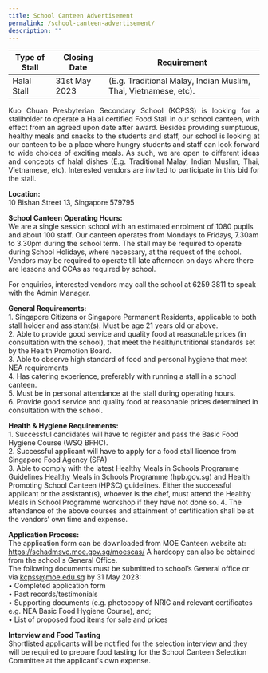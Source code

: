 ```yaml
---
title: School Canteen Advertisement
permalink: /school-canteen-advertisement/
description: ""
---
```

| Type of Stall | Closing Date | Requirement |
| -------- | -------- | -------- |
| Halal Stall     | 31st May 2023     | (E.g. Traditional Malay, Indian Muslim, Thai, Vietnamese, etc).    |

<p align="justify">
Kuo Chuan Presbyterian Secondary School (KCPSS) is looking for a stallholder to operate a Halal certified Food Stall in our school canteen, with effect from an agreed upon date after award. Besides providing sumptuous, healthy meals and snacks to the students and staff, our school is looking at our canteen to be a place where hungry students and staff can look forward to wide choices of exciting meals.  As such, we are open to different ideas and concepts of halal dishes (E.g. Traditional Malay, Indian Muslim, Thai, Vietnamese, etc).  Interested vendors are invited to participate in this bid for the stall.
	
**Location:**<br>
10 Bishan Street 13, Singapore 579795
	
**School Canteen Operating Hours:**<br>
We are a single session school with an estimated enrolment of 1080 pupils and about 100 staff. Our canteen operates from Mondays to Fridays, 7.30am to 3.30pm during the school term. The stall may be required to operate during School Holidays, where necessary, at the request of the school. Vendors may be required to operate till late afternoon on days where there are lessons and CCAs as required by school.<br>
	
For enquiries, interested vendors may call the school at 6259 3811 to speak with the Admin Manager.

**General Requirements:**<br>
	1.	Singapore Citizens or Singapore Permanent Residents, applicable to both stall holder and assistant(s). Must be age 21 years old or above.<br>
2.	Able to provide good service and quality food at reasonable prices (in consultation with the school), that meet the health/nutritional standards set by the Health Promotion Board.<br>
3.	Able to observe high standard of food and personal hygiene that meet NEA requirements<br>
4.	Has catering experience, preferably with running a stall in a school canteen.<br>
5.	Must be in personal attendance at the stall during operating hours.<br>
6.	Provide good service and quality food at reasonable prices determined in consultation with the school.<br>

**Health &amp; Hygiene Requirements:**<br>
	1.  Successful candidates will have to register and pass the Basic Food Hygiene Course (WSQ BFHC).<br>
2.  Successful applicant will have to apply for a food stall licence from Singapore Food Agency (SFA)<br>
3.  Able to comply with the latest Healthy Meals in Schools Programme Guidelines Healthy Meals in Schools Programme (hpb.gov.sg)  and Health Promoting School Canteen (HPSC) guidelines. Either the successful applicant or the assistant(s), whoever is the chef, must attend the Healthy Meals in School Programme workshop if they have not done so.
4.  The attendance of the above courses and attainment of certification shall be at the vendors’ own time and expense.

**Application Process:**<br>
	The application form can be downloaded from MOE Canteen website at: https://schadmsvc.moe.gov.sg/moescas/ A hardcopy can also be obtained from the school's General Office.  
The following documents must be submitted to school’s General office or via kcpss@moe.edu.sg by 31 May 2023:<br>
•	Completed application form<br>
•	Past records/testimonials<br>
•	Supporting documents (e.g. photocopy of NRIC and relevant certificates e.g. NEA Basic Food Hygiene Course), and;<br>
•	List of proposed food items for sale and prices


**Interview and Food Tasting**<br>
Shortlisted applicants will be notified for the selection interview and they will be required to prepare food tasting for the School Canteen Selection Committee at the applicant's own expense.	
</p>